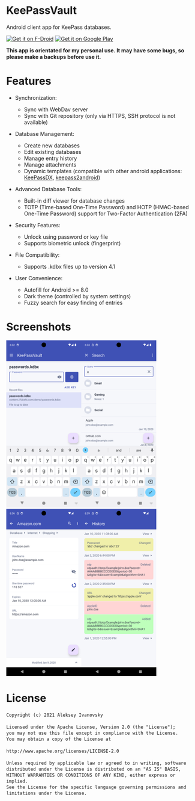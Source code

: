 # KeePassVault
Android client app for KeePass databases.

[<img src="https://fdroid.gitlab.io/artwork/badge/get-it-on.png"
     alt="Get it on F-Droid"
     height="80">](https://f-droid.org/packages/com.ivanovsky.passnotes/)
[<img src="https://play.google.com/intl/en_us/badges/images/generic/en_badge_web_generic.png"
      alt="Get it on Google Play"
	height="80">](https://play.google.com/store/apps/details?id=com.ivanovsky.passnotes)

**This app is orientated for my personal use. It may have some bugs, so please make a backups before use it.**

# Features
- Synchronization:
    - Sync with WebDav server
    - Sync with Git repository (only via HTTPS, SSH protocol is not available)

- Database Management:
    - Create new databases
    - Edit existing databases
    - Manage entry history
    - Manage attachments
    - Dynamic templates (compatible with other android applications: [KeePassDX](https://github.com/Kunzisoft/KeePassDX), [keepass2android](https://github.com/PhilippC/keepass2android))

- Advanced Database Tools:
    - Built-in diff viewer for database changes
    - TOTP (Time-based One-Time Password) and HOTP (HMAC-based One-Time Password) support for Two-Factor Authentication (2FA)

- Security Features:
    - Unlock using password or key file
    - Supports biometric unlock (fingerprint)

- File Compatibility:
    - Supports .kdbx files up to version 4.1

- User Convenience:
    - Autofill for Android >= 8.0
    - Dark theme (controlled by system settings)
    - Fuzzy search for easy finding of entries

# Screenshots
<img src="https://github.com/aivanovski/keepassvault/blob/master/fastlane/metadata/android/en-US/images/phoneScreenshots/1.png" width="200"><img src="https://github.com/aivanovski/keepassvault/blob/master/fastlane/metadata/android/en-US/images/phoneScreenshots/2.png" width="200"><img src="https://github.com/aivanovski/keepassvault/blob/master/fastlane/metadata/android/en-US/images/phoneScreenshots/3.png" width="200"><img src="https://github.com/aivanovski/keepassvault/blob/master/fastlane/metadata/android/en-US/images/phoneScreenshots/6.png" width="200">

# License
```
Copyright (c) 2021 Aleksey Ivanovsky

Licensed under the Apache License, Version 2.0 (the "License");
you may not use this file except in compliance with the License.
You may obtain a copy of the License at

http://www.apache.org/licenses/LICENSE-2.0

Unless required by applicable law or agreed to in writing, software
distributed under the License is distributed on an "AS IS" BASIS,
WITHOUT WARRANTIES OR CONDITIONS OF ANY KIND, either express or implied.
See the License for the specific language governing permissions and
limitations under the License.
```
